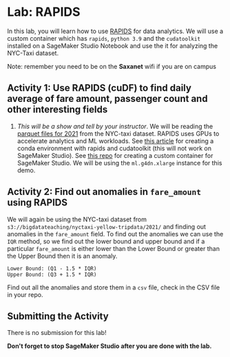 # Lab: RAPIDS

In this lab, you will learn how to use [RAPIDS](https://rapids.ai/) for data analytics. We will use a custom container which has `rapids`, `python 3.9` and the `cudatoolkit` installed on a SageMaker Studio Notebook and use the it for analyzing the NYC-Taxi dataset.

Note: remember you need to be on the **Saxanet** wifi if you are on campus

## Activity 1: Use RAPIDS (cuDF) to find daily average of fare amount, passenger count and other interesting fields

1. *This will be a show and tell by your instructor*. We will be reading the [parquet files for 2021](s3://bigdatateaching/nyctaxi-yellow-tripdata/2021/) from the NYC-taxi dataset. RAPIDS uses GPUs to accelerate analytics and ML workloads. See [this article](https://studiolab.sagemaker.aws/import/github/rapidsai-community/rapids-smsl/blob/main/rapids-smsl.ipynb) for creating a conda environment with rapids and cudatoolkit (this will not work on SageMaker Studio). See [this repo](https://github.com/aws-samples/sagemaker-studio-custom-image-samples/tree/main/examples/rapids-image) for creating a custom container for SageMaker Studio. We will be using the `ml.g4dn.xlarge` instance for this demo.

## Activity 2: Find out anomalies in `fare_amount` using RAPIDS

We will again be using the NYC-taxi dataset from `s3://bigdatateaching/nyctaxi-yellow-tripdata/2021/` and finding out anomalies in the `fare_amount` field. To find out the anomalies we can use the `IQR` method, so we find out the lower bound and upper bound and if a particular `fare_amount` is either lower than the Lower Bound or greater than the Upper Bound then it is an anomaly.

```
Lower Bound: (Q1 - 1.5 * IQR)  
Upper Bound: (Q3 + 1.5 * IQR)
```

Find out all the anomalies and store them in a `csv` file, check in the CSV file in your repo.

## Submitting the Activity

There is no submission for this lab!

**Don't forget to stop SageMaker Studio after you are done with the lab.**
